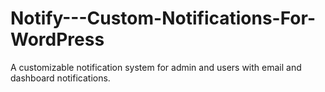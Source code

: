 # Notify---Custom-Notifications-For-WordPress
A customizable notification system for admin and users with email and dashboard notifications.
